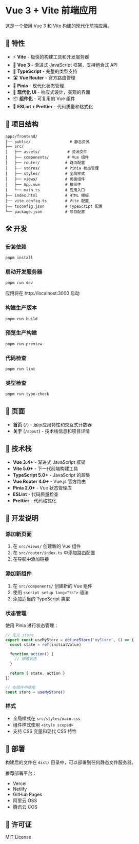# Vue 3 + Vite 前端应用

这是一个使用 Vue 3 和 Vite 构建的现代化前端应用。

## 🚀 特性

- ⚡ **Vite** - 极快的构建工具和开发服务器
- 🎯 **Vue 3** - 渐进式 JavaScript 框架，支持组合式 API
- 📘 **TypeScript** - 完整的类型支持
- 🛣️ **Vue Router** - 官方路由管理
- 🍍 **Pinia** - 现代化状态管理
- 🎨 **现代化 UI** - 响应式设计，美观的界面
- 📦 **组件化** - 可复用的 Vue 组件
- 🔧 **ESLint + Prettier** - 代码质量和格式化

## 📁 项目结构

```
apps/frontend/
├── public/                 # 静态资源
├── src/
│   ├── assets/            # 资源文件
│   ├── components/        # Vue 组件
│   ├── router/           # 路由配置
│   ├── stores/           # Pinia 状态管理
│   ├── styles/           # 全局样式
│   ├── views/            # 页面组件
│   ├── App.vue           # 根组件
│   └── main.ts           # 应用入口
├── index.html            # HTML 模板
├── vite.config.ts        # Vite 配置
├── tsconfig.json         # TypeScript 配置
└── package.json          # 项目配置
```

## 🛠️ 开发

### 安装依赖

```bash
pnpm install
```

### 启动开发服务器

```bash
pnpm run dev
```

应用将在 http://localhost:3000 启动

### 构建生产版本

```bash
pnpm run build
```

### 预览生产构建

```bash
pnpm run preview
```

### 代码检查

```bash
pnpm run lint
```

### 类型检查

```bash
pnpm run type-check
```

## 🎯 页面

- **首页** (`/`) - 展示应用特性和交互式计数器
- **关于** (`/about`) - 技术栈信息和项目详情

## 🔧 技术栈

- **Vue 3.4+** - 渐进式 JavaScript 框架
- **Vite 5.0+** - 下一代前端构建工具
- **TypeScript 5.0+** - JavaScript 的超集
- **Vue Router 4.0+** - Vue.js 官方路由
- **Pinia 2.0+** - Vue 状态管理库
- **ESLint** - 代码质量检查
- **Prettier** - 代码格式化

## 📝 开发说明

### 添加新页面

1. 在 `src/views/` 创建新的 Vue 组件
2. 在 `src/router/index.ts` 中添加路由配置
3. 在导航中添加链接

### 添加新组件

1. 在 `src/components/` 创建新的 Vue 组件
2. 使用 `<script setup lang="ts">` 语法
3. 添加适当的 TypeScript 类型

### 状态管理

使用 Pinia 进行状态管理：

```typescript
// 定义 store
export const useMyStore = defineStore('myStore', () => {
  const state = ref(initialValue)
  
  function action() {
    // 修改状态
  }
  
  return { state, action }
})

// 在组件中使用
const store = useMyStore()
```

### 样式

- 全局样式在 `src/styles/main.css`
- 组件样式使用 `<style scoped>`
- 支持 CSS 变量和现代 CSS 特性

## 🚀 部署

构建后的文件在 `dist/` 目录中，可以部署到任何静态文件服务器。

推荐部署平台：
- Vercel
- Netlify
- GitHub Pages
- 阿里云 OSS
- 腾讯云 COS

## 📄 许可证

MIT License